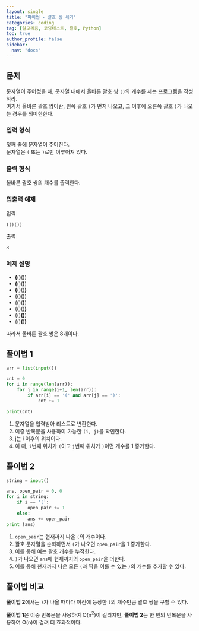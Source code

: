 ```yaml
---
layout: single
title: "파이썬 - 괄호 쌍 세기"
categories: coding
tag: [알고리즘, 코딩테스트, 괄호, Python]
toc: true
author_profile: false
sidebar:
  nav: "docs"
---
```


## 문제
문자열이 주어졌을 때, 문자열 내에서 올바른 괄호 쌍 `()`의 개수를 세는 프로그램을 작성하라. <br>
여기서 올바른 괄호 쌍이란, 왼쪽 괄호 `(`가 먼저 나오고, 그 이후에 오른쪽 괄호 `)`가 나오는 경우를 의미한한다.

### 입력 형식
첫째 줄에 문자열이 주어진다. <br>
문자열은 `(` 또는 `)`로만 이루어져 있다.

### 출력 형식
올바른 괄호 쌍의 개수를 출력한다.

### 입출력 예제
입력
```
(()())
```
출력
```
8
```

### 예제 설명
<ul>
  <li><strong>(</strong>(<strong>)</strong>())</li>
  <li><strong>(</strong>()(<strong>)</strong>)</li>
  <li><strong>(</strong>()()<strong>)</strong></li>
  <li>(<strong>(</strong><strong>)</strong>())</li>
  <li>(<strong>(</strong>)(<strong>)</strong>)</li>
  <li>(<strong>(</strong>)()<strong>)</strong></li>
  <li>(()<strong>(</strong><strong>)</strong>)</li>
  <li>(()<strong>(</strong>)<strong>)</strong></li>
</ul>
따라서 올바른 괄호 쌍은 8개이다.

## 풀이법 1
```python
arr = list(input())

cnt = 0
for i in range(len(arr)):
    for j in range(i+1, len(arr)):
        if arr[i] == '(' and arr[j] == ')':
            cnt += 1

print(cnt)
```
1. 문자열을 입력받아 리스트로 변환한다.
2. 이중 반복문을 사용하여 가능한 `(i, j)`를 확인한다.
3. j는 i 이후의 위치이다.
4. 이 때, `i`번째 위치가 `(`이고 `j`번째 위치가 `)`이면 개수를 1 증가한다.

## 풀이법 2
```python
string = input()

ans, open_pair = 0, 0
for i in string:
    if i == '(':
        open_pair += 1
    else:
        ans += open_pair
print (ans)
```

1. `open_pair`는 현재까지 나온 `(`의 개수이다.
2. 괄호 문자열을 순회하면서 `(`가 나오면 `open_pair`을 1 증가한다.
3. 이를 통해 여는 괄호 개수를 누적한다.
4. `)`가 나오면 `ans`에 현재까지의 `open_pair`을 더한다.
5. 이를 통해 현재까지 나온 모든 `(`과 짝을 이룰 수 있는 `)`의 개수를 추가할 수 있다.

## 풀이법 비교
**풀이법 2**에서는 `)`가 나올 때마다 이전에 등장한 `(`의 개수만큼 괄호 쌍을 구할 수 있다.

**풀이법 1**은 이중 반복문을 사용하여 O(n<sup>2</sup>)이 걸리지만, **풀이법 2**는 한 번의 반복문을 사용하여 O(n)이 걸려 더 효과적이다.